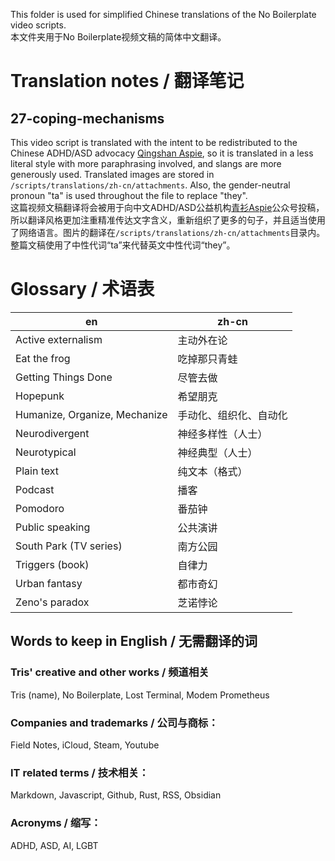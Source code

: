 This folder is used for simplified Chinese translations of the No Boilerplate video scripts.  
本文件夹用于No Boilerplate视频文稿的简体中文翻译。

# Translation notes / 翻译笔记

## 27-coping-mechanisms
This video script is translated with the intent to be redistributed to the Chinese ADHD/ASD advocacy [Qingshan Aspie](https://qingshanasd.cn/), so it is translated in a less literal style with more paraphrasing involved, and slangs are more generously used. Translated images are stored in `/scripts/translations/zh-cn/attachments`. Also, the gender-neutral pronoun "ta" is used throughout the file to replace "they".  
这篇视频文稿翻译将会被用于向中文ADHD/ASD公益机构[青衫Aspie](https://qingshanasd.cn/)公众号投稿，所以翻译风格更加注重精准传达文字含义，重新组织了更多的句子，并且适当使用了网络语言。图片的翻译在`/scripts/translations/zh-cn/attachments`目录内。整篇文稿使用了中性代词“ta”来代替英文中性代词“they”。

# Glossary / 术语表
| en | zh-cn |
|---|---|
| Active externalism | 主动外在论 |
| Eat the frog | 吃掉那只青蛙 |
| Getting Things Done | 尽管去做 |
| Hopepunk | 希望朋克 |
| Humanize, Organize, Mechanize | 手动化、组织化、自动化 |
| Neurodivergent | 神经多样性（人士） |
| Neurotypical | 神经典型（人士） |
| Plain text | 纯文本（格式） |
| Podcast | 播客 |
| Pomodoro | 番茄钟 |
| Public speaking | 公共演讲 |
| South Park (TV series) | 南方公园 |
| Triggers (book) | 自律力 |
| Urban fantasy | 都市奇幻 |
| Zeno's paradox | 芝诺悖论 |

## Words to keep in English / 无需翻译的词

### Tris' creative and other works / 频道相关
Tris (name), No Boilerplate, Lost Terminal, Modem Prometheus

### Companies and trademarks / 公司与商标：  
Field Notes, iCloud, Steam, Youtube

### IT related terms / 技术相关：  
Markdown, Javascript, Github, Rust, RSS, Obsidian

### Acronyms / 缩写：  
ADHD, ASD, AI, LGBT




